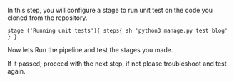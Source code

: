 In this step, you will configure a stage to run unit test on the code you cloned from the repository.

`
		stage ('Running unit tests'){
			steps{
				sh 'python3 manage.py test blog'
			}
		}
`

Now lets Run the pipeline and test the stages you made.

If it passed, proceed with the next step, if not please troubleshoot and test again.
